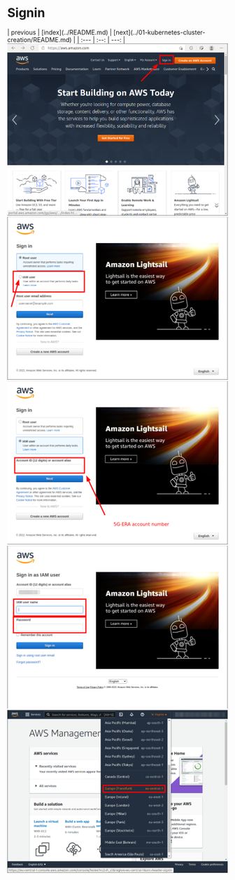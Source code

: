 # Signin
<div style="width:100%">
| previous | [index](../README.md) | [next](../01-kubernetes-cluster-creation/README.md) |
| :--- | :--: | ---: |
</div>
<img src="00-signin-00.png" />
<img src="00-signin-01.png" />
<img src="00-signin-02.png" />
<img src="00-signin-03.png" />
<img src="00-signin-04.png" />